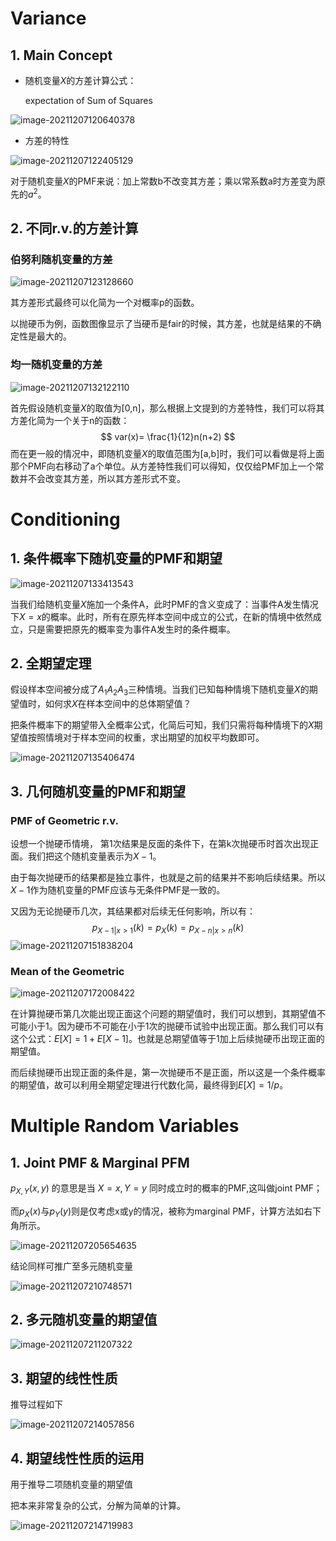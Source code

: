 # Variance

## 1. Main Concept 

- 随机变量$X$的方差计算公式：

   expectation of Sum of Squares

![image-20211207120640378](https://gitee.com/joy_thestraydog/typora/raw/master/img/image-20211207120640378.png)

- 方差的特性

![image-20211207122405129](https://gitee.com/joy_thestraydog/typora/raw/master/img/image-20211207122405129.png)

对于随机变量$X$的PMF来说：加上常数b不改变其方差；乘以常系数a时方差变为原先的$a^2$。

## 2. 不同r.v.的方差计算

### 伯努利随机变量的方差

![image-20211207123128660](https://gitee.com/joy_thestraydog/typora/raw/master/img/image-20211207123128660.png)

其方差形式最终可以化简为一个对概率p的函数。

以抛硬币为例，函数图像显示了当硬币是fair的时候，其方差，也就是结果的不确定性是最大的。

### 均一随机变量的方差

![image-20211207132122110](https://gitee.com/joy_thestraydog/typora/raw/master/img/image-20211207132122110.png)

首先假设随机变量$X$的取值为[0,n]，那么根据上文提到的方差特性，我们可以将其方差化简为一个关于n的函数：
$$
var(x)= \frac{1}{12}n(n+2)
$$
而在更一般的情况中，即随机变量$X$的取值范围为[a,b]时，我们可以看做是将上面那个PMF向右移动了a个单位。从方差特性我们可以得知，仅仅给PMF加上一个常数并不会改变其方差，所以其方差形式不变。

# Conditioning

## 1. 条件概率下随机变量的PMF和期望

![image-20211207133413543](https://gitee.com/joy_thestraydog/typora/raw/master/img/image-20211207133413543.png)

当我们给随机变量$X$施加一个条件A，此时PMF的含义变成了：当事件A发生情况下$X=x$的概率。此时，所有在原先样本空间中成立的公式，在新的情境中依然成立，只是需要把原先的概率变为事件A发生时的条件概率。

## 2. 全期望定理

假设样本空间被分成了$A_1 A_2 A_3$三种情境。当我们已知每种情境下随机变量$X$的期望值时，如何求$X$在样本空间中的总体期望值？

把条件概率下的期望带入全概率公式，化简后可知，我们只需将每种情境下的$X$期望值按照情境对于样本空间的权重，求出期望的加权平均数即可。

![image-20211207135406474](https://gitee.com/joy_thestraydog/typora/raw/master/img/image-20211207135406474.png)

## 3. 几何随机变量的PMF和期望

### PMF of Geometric r.v. 

设想一个抛硬币情境， 第1次结果是反面的条件下，在第k次抛硬币时首次出现正面。我们把这个随机变量表示为$X-1$。

由于每次抛硬币的结果都是独立事件，也就是之前的结果并不影响后续结果。所以$X-1$作为随机变量的PMF应该与无条件PMF是一致的。

又因为无论抛硬币几次，其结果都对后续无任何影响，所以有：
$$
p_{X-1|x>1}(k)=p_X(k)=p_{X-n|x>n}(k)
$$
![image-20211207151838204](https://gitee.com/joy_thestraydog/typora/raw/master/img/image-20211207151838204.png)

### Mean of the Geometric

![image-20211207172008422](https://gitee.com/joy_thestraydog/typora/raw/master/img/image-20211207172008422.png)

在计算抛硬币第几次能出现正面这个问题的期望值时，我们可以想到，其期望值不可能小于1。因为硬币不可能在小于1次的抛硬币试验中出现正面。那么我们可以有这个公式：$E[X]=1+E[X-1]$。也就是总期望值等于1加上后续抛硬币出现正面的期望值。

而后续抛硬币出现正面的条件是，第一次抛硬币不是正面，所以这是一个条件概率的期望值，故可以利用全期望定理进行代数化简，最终得到$E[X]=1/p$。

# Multiple Random Variables

## 1. Joint PMF & Marginal PFM

$p_{X,Y}(x,y)$ 的意思是当 $X=x,Y=y$ 同时成立时的概率的PMF,这叫做joint PMF；

而$p_X(x)$与$p_Y(y)$则是仅考虑x或y的情况，被称为marginal PMF，计算方法如右下角所示。

![image-20211207205654635](https://gitee.com/joy_thestraydog/typora/raw/master/img/image-20211207205654635.png)



结论同样可推广至多元随机变量

![image-20211207210748571](https://gitee.com/joy_thestraydog/typora/raw/master/img/image-20211207210748571.png)

## 2. 多元随机变量的期望值

![image-20211207211207322](https://gitee.com/joy_thestraydog/typora/raw/master/img/image-20211207211207322.png)

## 3. 期望的线性性质

推导过程如下

![image-20211207214057856](https://gitee.com/joy_thestraydog/typora/raw/master/img/image-20211207214057856.png)

## 4. 期望线性性质的运用

用于推导二项随机变量的期望值

把本来非常复杂的公式，分解为简单的计算。

![image-20211207214719983](https://gitee.com/joy_thestraydog/typora/raw/master/img/image-20211207214719983.png)


